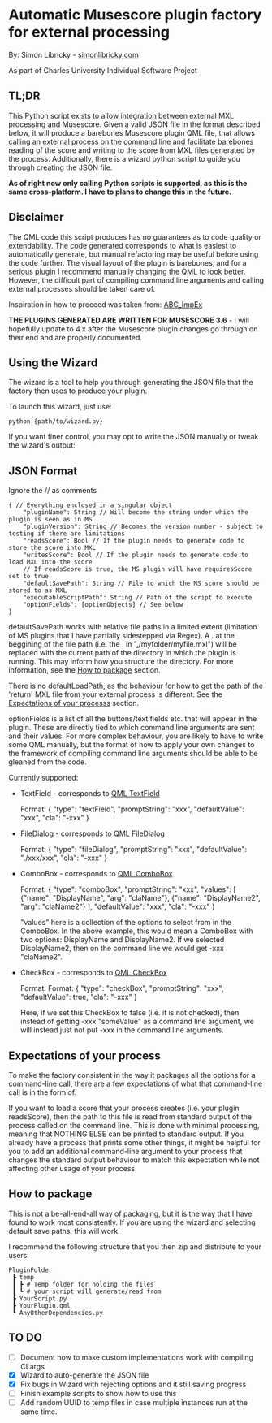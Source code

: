 # Automatic Musescore plugin factory for external processing
By: Simon Libricky - [simonlibricky.com](www.simonlibricky.com)

As part of Charles University Individual Software Project

## TL;DR
This Python script exists to allow integration between external MXL processing and Musescore. Given a valid JSON file in the format described below, it will produce a barebones Musescore plugin QML file, that allows calling an external process on the command line and facilitate barebones reading of the score and writing to the score from MXL files generated by the process. Additionally, there is a wizard python script to guide you through creating the JSON file.

**As of right now only calling Python scripts is supported, as this is the same cross-platform. I have to plans to change this in the future.**

## Disclaimer
The QML code this script produces has no guarantees as to code quality or extendability. The code generated corresponds to what is easiest to automatically generate, but manual refactoring may be useful before using the code further. The visual layout of the plugin is barebones, and for a serious plugin I recommend manually changing the QML to look better. However, the difficult part of compiling command line arguments and calling external processes should be taken care of.

Inspiration in how to proceed was taken from: [ABC_ImpEx](https://github.com/mist13/ABC_ImpEx)

**THE PLUGINS GENERATED ARE WRITTEN FOR MUSESCORE 3.6** - I will hopefully update to 4.x after the Musescore plugin changes go through on their end and are properly documented.

## Using the Wizard
The wizard is a tool to help you through generating the JSON file that the factory then uses to produce your plugin.

To launch this wizard, just use:

```
python {path/to/wizard.py}
```

If you want finer control, you may opt to write the JSON manually or tweak the wizard's output:

## JSON Format
Ignore the // as comments
```
{ // Everything enclosed in a singular object
    "pluginName": String // Will become the string under which the plugin is seen as in MS
    "pluginVersion": String // Becomes the version number - subject to testing if there are limitations
    "readsScore": Bool // If the plugin needs to generate code to store the score into MXL
    "writesScore": Bool // If the plugin needs to generate code to load MXL into the score
    // If readsScore is true, the MS plugin will have requiresScore set to true
    "defaultSavePath": String // File to which the MS score should be stored to as MXL
    "executableScriptPath": String // Path of the script to execute
    "optionFields": [optionObjects] // See below
}
```

defaultSavePath works with relative file paths in a limited extent (limitation of MS plugins that I have partially sidestepped via Regex). A . at the beggining of the file path (i.e. the . in "<u>.</u>/myfolder/myfile.mxl") will be replaced with the current path of the directory in which the plugin is running. This may inform how you structure the directory. For more information, see the [How to package](#how-to-package) section.

There is no defaultLoadPath, as the behaviour for how to get the path of the 'return' MXL file from your external process is different. See the [Expectations of your processs](#expectations-of-your-process) section.

optionFields is a list of all the buttons/text fields etc. that will appear in the plugin. These are directly tied to which command line arguments are sent and their values. For more complex behaviour, you are likely to have to write some QML manually, but the format of how to apply your own changes to the framework of compiling command line arguments should be able to be gleaned from the code.

Currently supported:

- TextField - corresponds to [QML TextField](https://doc.qt.io/qt-5/qml-qtquick-controls-textfield.html)

    Format: { "type": "textField", "promptString": "xxx", "defaultValue": "xxx", "cla": "-xxx" }

- FileDialog - corresponds to [QML FileDialog](https://doc.qt.io/qt-5/qml-qtquick-dialogs-filedialog.html)

    Format: { "type": "fileDialog", "promptString": "xxx", "defaultValue": "./xxx/xxx", "cla": "-xxx" }

- ComboBox - corresponds to [QML ComboBox](https://doc.qt.io/qt-5/qml-qtquick-controls2-combobox.html)

    Format: { "type": "comboBox", "promptString": "xxx", "values": [ {"name": "DisplayName", "arg": "claName"}, {"name": "DisplayName2", "arg": "claName2"} ], "defaultValue": "xxx", "cla": "-xxx" }

    "values" here is a collection of the options to select from in the ComboBox. In the above example, this would mean a ComboBox with two options: DisplayName and DisplayName2. If we selected DisplayName2, then on the command line we would get -xxx "claName2".

- CheckBox - corresponds to [QML CheckBox](https://doc.qt.io/qt-5/qml-qtquick-controls2-checkbox.html)

    Format: Format: { "type": "checkBox", "promptString": "xxx", "defaultValue": true, "cla": "-xxx" }

    Here, if we set this CheckBox to false (i.e. it is not checked), then instead of getting -xxx "someValue" as a command line argument, we will instead just not put -xxx in the command line arguments.

## Expectations of your process
To make the factory consistent in the way it packages all the options for a command-line call, there are a few expectations of what that command-line call is in the form of.

If you want to load a score that your process creates (i.e. your plugin readsScore), then the path to this file is read from standard output of the process called on the command line. This is done with minimal processing, meaning that NOTHING ELSE can be printed to standard output. If you already have a process that prints some other things, it might be helpful for you to add an additional command-line argument to your process that changes the standard output behaviour to match this expectation while not affecting other usage of your process.

## How to package

This is not a be-all-end-all way of packaging, but it is the way that I have found to work most consistently. If you are using the wizard and selecting default save paths, this will work.

I recommend the following structure that you then zip and distribute to your users.

```
PluginFolder
 ┣ temp
 ┃ ┣ # Temp folder for holding the files
 ┃ ┗ # your script will generate/read from
 ┣ YourScript.py
 ┣ YourPlugin.qml
 ┗ AnyOtherDependencies.py
```

## TO DO

- [ ] Document how to make custom implementations work with compiling CLargs
- [x] Wizard to auto-generate the JSON file
- [x] Fix bugs in Wizard with rejecting options and it still saving progress
- [ ] Finish example scripts to show how to use this
- [ ] Add random UUID to temp files in case multiple instances run at the same time.